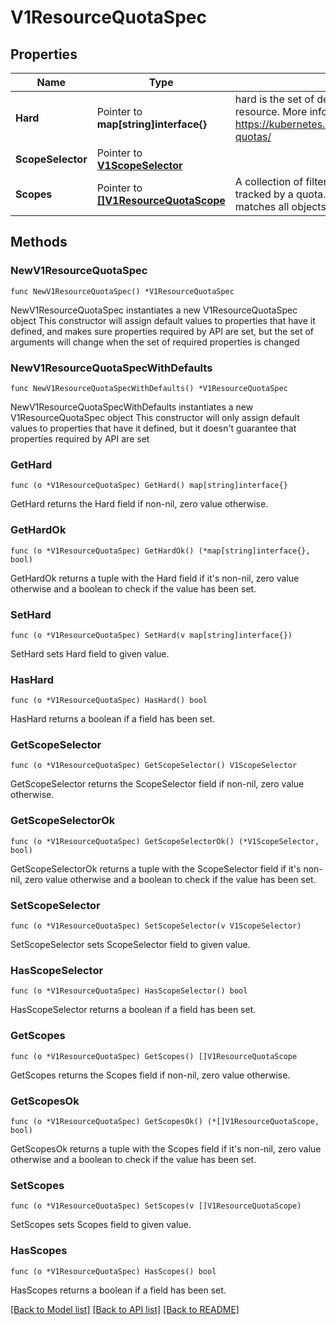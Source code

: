 # V1ResourceQuotaSpec

## Properties

Name | Type | Description | Notes
------------ | ------------- | ------------- | -------------
**Hard** | Pointer to **map[string]interface{}** | hard is the set of desired hard limits for each named resource. More info: https://kubernetes.io/docs/concepts/policy/resource-quotas/ | [optional] 
**ScopeSelector** | Pointer to [**V1ScopeSelector**](V1ScopeSelector.md) |  | [optional] 
**Scopes** | Pointer to [**[]V1ResourceQuotaScope**](V1ResourceQuotaScope.md) | A collection of filters that must match each object tracked by a quota. If not specified, the quota matches all objects. | [optional] 

## Methods

### NewV1ResourceQuotaSpec

`func NewV1ResourceQuotaSpec() *V1ResourceQuotaSpec`

NewV1ResourceQuotaSpec instantiates a new V1ResourceQuotaSpec object
This constructor will assign default values to properties that have it defined,
and makes sure properties required by API are set, but the set of arguments
will change when the set of required properties is changed

### NewV1ResourceQuotaSpecWithDefaults

`func NewV1ResourceQuotaSpecWithDefaults() *V1ResourceQuotaSpec`

NewV1ResourceQuotaSpecWithDefaults instantiates a new V1ResourceQuotaSpec object
This constructor will only assign default values to properties that have it defined,
but it doesn't guarantee that properties required by API are set

### GetHard

`func (o *V1ResourceQuotaSpec) GetHard() map[string]interface{}`

GetHard returns the Hard field if non-nil, zero value otherwise.

### GetHardOk

`func (o *V1ResourceQuotaSpec) GetHardOk() (*map[string]interface{}, bool)`

GetHardOk returns a tuple with the Hard field if it's non-nil, zero value otherwise
and a boolean to check if the value has been set.

### SetHard

`func (o *V1ResourceQuotaSpec) SetHard(v map[string]interface{})`

SetHard sets Hard field to given value.

### HasHard

`func (o *V1ResourceQuotaSpec) HasHard() bool`

HasHard returns a boolean if a field has been set.

### GetScopeSelector

`func (o *V1ResourceQuotaSpec) GetScopeSelector() V1ScopeSelector`

GetScopeSelector returns the ScopeSelector field if non-nil, zero value otherwise.

### GetScopeSelectorOk

`func (o *V1ResourceQuotaSpec) GetScopeSelectorOk() (*V1ScopeSelector, bool)`

GetScopeSelectorOk returns a tuple with the ScopeSelector field if it's non-nil, zero value otherwise
and a boolean to check if the value has been set.

### SetScopeSelector

`func (o *V1ResourceQuotaSpec) SetScopeSelector(v V1ScopeSelector)`

SetScopeSelector sets ScopeSelector field to given value.

### HasScopeSelector

`func (o *V1ResourceQuotaSpec) HasScopeSelector() bool`

HasScopeSelector returns a boolean if a field has been set.

### GetScopes

`func (o *V1ResourceQuotaSpec) GetScopes() []V1ResourceQuotaScope`

GetScopes returns the Scopes field if non-nil, zero value otherwise.

### GetScopesOk

`func (o *V1ResourceQuotaSpec) GetScopesOk() (*[]V1ResourceQuotaScope, bool)`

GetScopesOk returns a tuple with the Scopes field if it's non-nil, zero value otherwise
and a boolean to check if the value has been set.

### SetScopes

`func (o *V1ResourceQuotaSpec) SetScopes(v []V1ResourceQuotaScope)`

SetScopes sets Scopes field to given value.

### HasScopes

`func (o *V1ResourceQuotaSpec) HasScopes() bool`

HasScopes returns a boolean if a field has been set.


[[Back to Model list]](../README.md#documentation-for-models) [[Back to API list]](../README.md#documentation-for-api-endpoints) [[Back to README]](../README.md)


